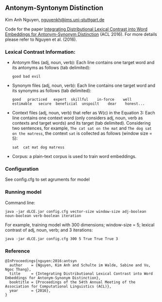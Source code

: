 ## Antonym-Syntonym Distinction
Kim Anh Nguyen, nguyenkh@ims.uni-stuttgart.de

Code for the paper [Integrating Distributional Lexical Contrast into Word Embeddings for Antonym-Synonym Distinction](http://www.ims.uni-stuttgart.de/institut/mitarbeiter/anhnk/papers/ant-syn-distinction.pdf) (ACL 2016). For more details please refer to Nguyen et al. (2016).

### Lexical Contrast Information:

- Antonym files (adj, noun, verb): Each line contains one target word and its antonyms as follows (tab delimited):

  ```good bad evil```
- Synonym files (adj, noun, verb): Each line contains one target word and its synonyms as follows (tab delimited):

  ```good	practiced	expert	skillful	in-force	well	estimable	secure	beneficial	unspoilt	dear	honest...```

- Context files (adj, noun, verb) that refer as W(c) in the Equation 3: Each line contains one context word (only considers adj, noun, verb as contexts and target words) and its target (tab delimited). Considering two sentences, for example, ```The cat sat on the mat``` and ```The dog sat on the matress```, the context ```sat``` is collected as follows (window size = 5):

  ```sat  cat mat dog matress```
  
- Corpus: a plain-text corpus is used to train word embeddings.

### Configuration

See config.cfg to set agruments for model

### Running model

Command line:

  ```java -jar dLCE.jar config.cfg vector-size window-size adj-boolean noun-boolean verb-boolean iteration```
  
For example, training model with 300 dimensions; window-size = 5; lexical contrast of adj, noun, verb; and 3 iterations:

  ```java -jar dLCE.jar config.cfg 300 5 True True True 3```

### Reference
```
@InProceedings{nguyen:2016:antsyn
  author    = {Nguyen, Kim Anh and Schulte im Walde, Sabine and Vu, Ngoc Thang},
  title     = {Integrating Distributional Lexical Contrast into Word Embeddings for Antonym-Synonym Distinction},
  booktitle = {Proceedings of the 54th Annual Meeting of the Association for Computational Linguistics (ACL)},
  year      = {2016},
}
```

